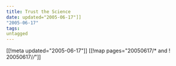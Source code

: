 ```yaml
---
title: Trust the Science
date: updated="2005-06-17"]]
"2005-06-17"
tags:
untagged
---
```

[[!meta updated="2005-06-17"]]
[[!map pages="20050617/* and ! 20050617/*/*"]]
